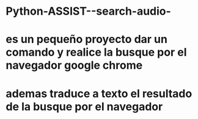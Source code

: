 # Python-ASSIST--search-audio-
# es un pequeño proyecto dar un comando y realice la busque por el navegador google chrome 
# ademas traduce a texto el resultado de la busque por el navegador
